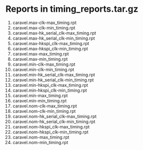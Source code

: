 # Reports in timing_reports.tar.gz
1. caravel.max-clk-max_timing.rpt
2. caravel.max-clk-min_timing.rpt
3. caravel.max-hk_serial_clk-max_timing.rpt
4. caravel.max-hk_serial_clk-min_timing.rpt
5. caravel.max-hkspi_clk-max_timing.rpt
6. caravel.max-hkspi_clk-min_timing.rpt
7. caravel.max-max_timing.rpt
8. caravel.max-min_timing.rpt
9. caravel.min-clk-max_timing.rpt
10. caravel.min-clk-min_timing.rpt
11. caravel.min-hk_serial_clk-max_timing.rpt
12. caravel.min-hk_serial_clk-min_timing.rpt
13. caravel.min-hkspi_clk-max_timing.rpt
14. caravel.min-hkspi_clk-min_timing.rpt
15. caravel.min-max_timing.rpt
16. caravel.min-min_timing.rpt
17. caravel.nom-clk-max_timing.rpt
18. caravel.nom-clk-min_timing.rpt
19. caravel.nom-hk_serial_clk-max_timing.rpt
20. caravel.nom-hk_serial_clk-min_timing.rpt
21. caravel.nom-hkspi_clk-max_timing.rpt
22. caravel.nom-hkspi_clk-min_timing.rpt
23. caravel.nom-max_timing.rpt
24. caravel.nom-min_timing.rpt
